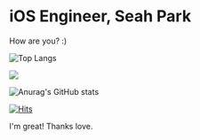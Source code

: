 # iOS Engineer, Seah Park

How are you? :)

![Top Langs](https://github-readme-stats.vercel.app/api/top-langs/?username=saymeta&layout=compact&theme=tokyonight)

<a href="https://hits.seeyoufarm.com"><img src="https://hits.seeyoufarm.com/api/count/incr/badge.svg?url=https%3A%2F%2Fgithub.com%2Fsaymeta&count_bg=%2379C83D&title_bg=%23555555&icon=&icon_color=%23E7E7E7&title=hits&edge_flat=false"/></a>

![Anurag's GitHub stats](https://github-readme-stats.vercel.app/api?username=seahpark247&show_icons=true&theme=swift)  &nbsp;&nbsp;&nbsp;

[![Hits](https://hits.seeyoufarm.com/api/count/incr/badge.svg?url=https%3A%2F%2Fgithub.com%2Fseahpark247&count_bg=%23FFAAB7&title_bg=%23BEBEBE&icon=&icon_color=%23E7E7E7&title=hits&edge_flat=false)](https://hits.seeyoufarm.com)

I'm great! Thanks love.
